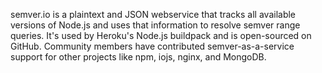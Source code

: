 <!--
title: semver.io
website: https://semver.io
description: A webservice that tracks versions of node, npm, nginx, mongodb, and others
keywords: [node, npm, nginx, mongodb, webservice, semver, heroku]
publish_date: 2013-12-01

-->

semver.io is a plaintext and JSON webservice that tracks all available versions of Node.js and uses that information to resolve semver range queries. It's used by Heroku's Node.js buildpack and is open-sourced on GitHub. Community members have contributed semver-as-a-service support for other projects like npm, iojs, nginx, and MongoDB.
